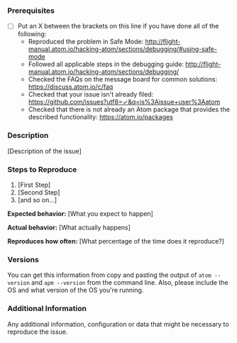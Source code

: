 ### Prerequisites

* [ ] Put an X between the brackets on this line if you have done all of the following:
    * Reproduced the problem in Safe Mode: http://flight-manual.atom.io/hacking-atom/sections/debugging/#using-safe-mode
    * Followed all applicable steps in the debugging guide: http://flight-manual.atom.io/hacking-atom/sections/debugging/
    * Checked the FAQs on the message board for common solutions: https://discuss.atom.io/c/faq
    * Checked that your issue isn't already filed: https://github.com/issues?utf8=✓&q=is%3Aissue+user%3Aatom
    * Checked that there is not already an Atom package that provides the described functionality: https://atom.io/packages

### Description

[Description of the issue]

### Steps to Reproduce

1. [First Step]
2. [Second Step]
3. [and so on...]

**Expected behavior:** [What you expect to happen]

**Actual behavior:** [What actually happens]

**Reproduces how often:** [What percentage of the time does it reproduce?]

### Versions

You can get this information from copy and pasting the output of `atom --version` and `apm --version` from the command line. Also, please include the OS and what version of the OS you're running.

### Additional Information

Any additional information, configuration or data that might be necessary to reproduce the issue.
